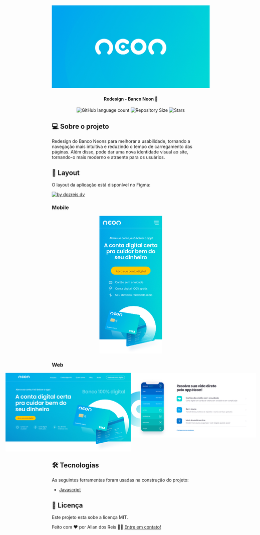 <h1 align="center">
    <img alt="Blizzard" title="#Blizzard" src="img/share-img.jpg"/>
</h1>

<h4 align="center"> 
	Redesign - Banco Neon 🚀
</h4>

<p align="center">
  <img alt="GitHub language count" src="https://img.shields.io/github/languages/count/dozreis/redesign-neon">
  <img alt="Repository Size" src="https://img.shields.io/github/repo-size/dozreis/redesign-neon">
  <img alt="Stars" src="https://img.shields.io/github/stars/dozreis/redesign-neon?style=social">
</p>



## 💻 Sobre o projeto

Redesign do Banco Neons para melhorar a usabilidade, tornando a navegação mais intuitiva e reduzindo o tempo de carregamento das páginas. Além disso, pode dar uma nova identidade visual ao site, tornando-o mais moderno e atraente para os usuários.

## 🎨 Layout

O layout da aplicação está disponível no Figma:

<a href="https://www.figma.com/file/mlAXZPRMfibrGXkJmUz5yn/BR-Challenges?node-id=18-659">
  <img alt="by dozreis dv" src="https://img.shields.io/badge/Acessar%20Layout%20-Figma-%2304D361">
</a>


### Mobile

<p align="center">
  <img alt="Neon" title="#Neon" src="./img/group-0.jpg" width="200px">
</p>

### Web

<p align="center" style="display: flex; align-items: flex-start; justify-content: center;">
  <img alt="Neon" title="#Neon" src="img/group-1.jpg" width="400px">
  <img alt="Neon" title="#Neon" src="img/group-3.jpg" width="400px">
</p>
</p>

## 🛠 Tecnologias

As seguintes ferramentas foram usadas na construção do projeto:


- [Javascript][js]

## 📝 Licença

Este projeto esta sobe a licença MIT.

Feito com ❤️ por Allan dos Reis  👋🏽 [Entre em contato!](https://www.linkedin.com/in/allan-dos-reis-535824207/)

[nodejs]: https://nodejs.org/
[yarn]: https://yarnpkg.com/
[vscode]: https://code.visualstudio.com/
[license]: https://opensource.org/licenses/MIT
[gulpjs]: https://gulpjs.com/
[js]: https://developer.mozilla.org/pt-BR/docs/Web/JavaScript

